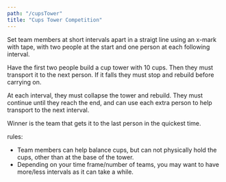 ```yaml
---
path: "/cupsTower"
title: "Cups Tower Competition"
---
```


Set team members at short intervals apart in a straigt line using an x-mark with tape, with two people at the start and one person at each following interval.

Have the first two people build a cup tower with 10 cups. Then they must transport it to the next person. If it falls they must stop and rebuild before carrying on.

At each interval, they must collapse the tower and rebuild. They must continue until they reach the end, and can use each extra person to help transport to the next interval.

Winner is the team that gets it to the last person in the quickest time.

rules:

- Team members can help balance cups, but can not physically hold the cups, other than at the base of the tower.
- Depending on your time frame/number of teams, you may want to have more/less intervals as it can take a while.
